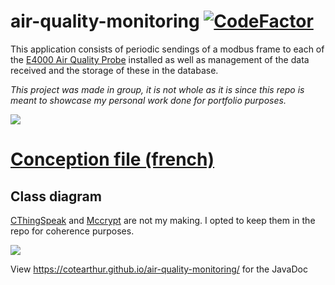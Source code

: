 # air-quality-monitoring [![CodeFactor](https://www.codefactor.io/repository/github/cotearthur/air-quality-monitoring/badge)](https://www.codefactor.io/repository/github/cotearthur/air-quality-monitoring)
 
This application consists of periodic sendings of a modbus frame to each of the [E4000 Air Quality Probe](http://nano-sense.com/wp-content/uploads/2018/11/E4000NG-advanced-datasheet.pdf) installed as well as management of the data received and the storage of these in the database.

_This project was made in group, it is not whole as it is since this repo is meant to showcase my personal work done for portfolio purposes._

![](https://cotearthur.github.io/air-quality-monitoring/running-app-screenshot.png)

# [Conception file (french)](https://cotearthur.github.io/air-quality-monitoring/conception-file.pdf)

## Class diagram

[CThingSpeak](https://github.com/CoteArthur/air-quality-monitoring/blob/master/src/CThingSpeak.java) and [Mccrypt](https://github.com/CoteArthur/air-quality-monitoring/blob/master/src/Mccrypt.java) are not my making. I opted to keep them in the repo for coherence purposes.

![](https://cotearthur.github.io/air-quality-monitoring/class-diagram.png)

View https://cotearthur.github.io/air-quality-monitoring/ for the JavaDoc
